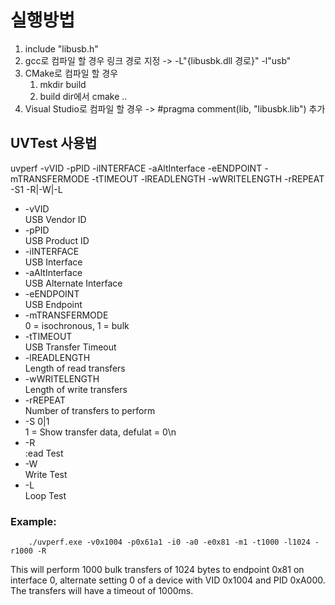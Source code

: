 # 실행방법
1. include "libusb.h"
2. gcc로 컴파일 할 경우 링크 경로 지정 -> -L"{libusbk.dll 경로}" -l"usb"
3. CMake로 컴파일 할 경우
    1. mkdir build
    2. build dir에서 cmake ..
4. Visual Studio로 컴파일 할 경우 ->  #pragma comment(lib, "libusbk.lib") 추가

## UVTest 사용법

uvperf -vVID -pPID -iINTERFACE -aAltInterface -eENDPOINT -mTRANSFERMODE -tTIMEOUT -lREADLENGTH -wWRITELENGTH -rREPEAT -S1 -R|-W|-L
*   -vVID<br/>           USB Vendor ID
*   -pPID<br/>           USB Product ID
*   -iINTERFACE<br>      USB Interface
*   -aAltInterface<br>   USB Alternate Interface
*   -eENDPOINT<br>       USB Endpoint
*   -mTRANSFERMODE<br>   0 = isochronous, 1 = bulk
*   -tTIMEOUT<br>        USB Transfer Timeout
*   -lREADLENGTH<br>     Length of read transfers
*   -wWRITELENGTH<br>    Length of write transfers
*   -rREPEAT<br>         Number of transfers to perform
*   -S 0|1<br>           1 = Show transfer data, defulat = 0\n
*   -R <br>              :ead Test
*   -W <br>              Write Test
*   -L <br>              Loop Test

### Example:

        ./uvperf.exe -v0x1004 -p0x61a1 -i0 -a0 -e0x81 -m1 -t1000 -l1024 -r1000 -R

This will perform 1000 bulk transfers of 1024 bytes to endpoint 0x81
on interface 0, alternate setting 0 of a device with VID 0x1004 and PID 0xA000.
The transfers will have a timeout of 1000ms.